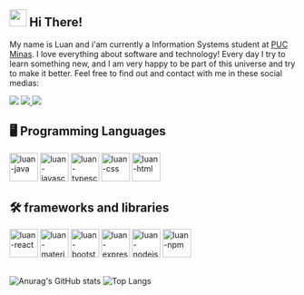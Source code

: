 ## <img src="https://raw.githubusercontent.com/MartinHeinz/MartinHeinz/master/wave.gif" width="30px"> Hi There!
My name is Luan and i'am currently a Information Systems student at <a href="https://www.pucminas.br/main/Paginas/default.aspx">PUC Minas</a>. I love everything about software and technology! Every day I try to learn something new, and I am very happy to be part of this universe and try to make it better. Feel free to find out and contact with me in these social medias:

<a href="#"><img src="https://img.shields.io/badge/luanotaviocostasilva@gmail.com-D14836?style=for-the-badge&logo=gmail&logoColor=white"/></a>
<a href="https://github.com/luan-ocs"><img src="https://img.shields.io/badge/luanocs-100000?style=for-the-badge&logo=github&logoColor=white" /> </a>
<a href="https://www.linkedin.com/in/luan-ot%C3%A1vio-a10b511b4/"> <img src="https://img.shields.io/badge/Luan Otavio-0077B5?style=for-the-badge&logo=linkedin&logoColor=white"/></a>

## 🖥️ Programming Languages

<div style="display: inline_block">
   <img height="50" width="50" alt="luan-java" src="https://cdn.jsdelivr.net/gh/devicons/devicon/icons/java/java-original-wordmark.svg" />
   <img height="50" width="50" alt="luan-javascript" src="https://cdn.jsdelivr.net/gh/devicons/devicon/icons/javascript/javascript-original.svg" />
   <img height="50" width="50" alt="luan-typescript" src="https://cdn.jsdelivr.net/gh/devicons/devicon/icons/typescript/typescript-original.svg" />
   <img height="50" width="50" alt="luan-css" src="https://cdn.jsdelivr.net/gh/devicons/devicon/icons/css3/css3-original.svg" />
   <img height="50" width="50" alt="luan-html" src="https://cdn.jsdelivr.net/gh/devicons/devicon/icons/html5/html5-original.svg"/>
</div>

## 🛠️ frameworks and libraries

<div style="display: inline_block">
  <img height="50" width="50" alt="luan-react" src="https://cdn.jsdelivr.net/gh/devicons/devicon/icons/react/react-original.svg" />
  <img height="50" width="50" alt="luan-materialui" src="https://cdn.jsdelivr.net/gh/devicons/devicon/icons/materialui/materialui-original.svg" />
  <img height="50" width="50" alt="luan-bootstrap" src="https://cdn.jsdelivr.net/gh/devicons/devicon/icons/bootstrap/bootstrap-plain.svg" />
  <img height="50" width="50" alt="luan-express" src="https://cdn.jsdelivr.net/gh/devicons/devicon/icons/express/express-original-wordmark.svg" />
  <img height="50" width="50" alt="luan-nodejs" src="https://cdn.jsdelivr.net/gh/devicons/devicon/icons/nodejs/nodejs-original-wordmark.svg" />
  <img height="50" width="50" alt="luan-npm" src="https://cdn.jsdelivr.net/gh/devicons/devicon/icons/npm/npm-original-wordmark.svg" />
</div>


##

![Anurag's GitHub stats](https://github-readme-stats.vercel.app/api?username=luan-ocs&show_icons=true&theme=tokyonight)
![Top Langs](https://github-readme-stats.vercel.app/api/top-langs/?username=luan-ocs&layout=compact&theme=tokyonight)
